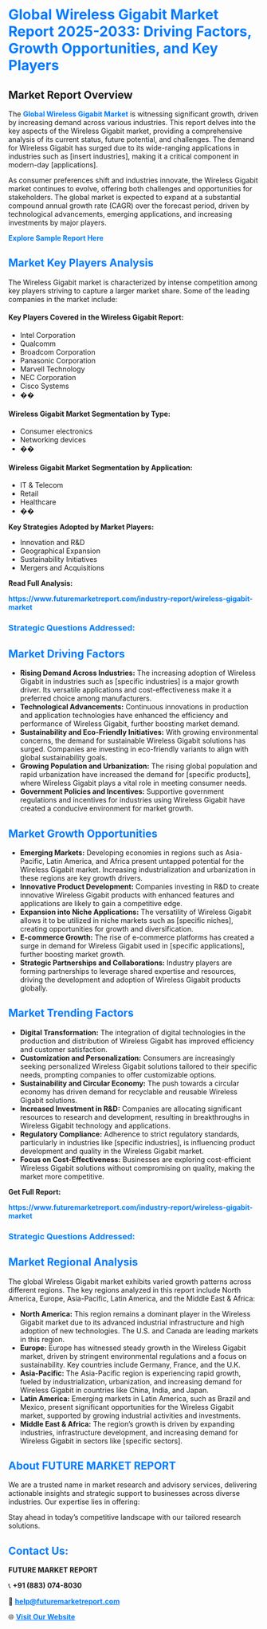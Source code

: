 <h1 style="color: #007BFF;">Global Wireless Gigabit Market Report 2025-2033: Driving Factors, Growth Opportunities, and Key Players</h1>

<section id="overview">
<h2>Market Report Overview</h2>
<p>The <a href="https://www.futuremarketreport.com/industry-report/wireless-gigabit-market" style="color: #007BFF; text-decoration: none;"><strong>Global Wireless Gigabit Market</strong></a> is witnessing significant growth, driven by increasing demand across various industries. This report delves into the key aspects of the Wireless Gigabit market, providing a comprehensive analysis of its current status, future potential, and challenges. The demand for Wireless Gigabit has surged due to its wide-ranging applications in industries such as [insert industries], making it a critical component in modern-day [applications].</p>
<p>As consumer preferences shift and industries innovate, the Wireless Gigabit market continues to evolve, offering both challenges and opportunities for stakeholders. The global market is expected to expand at a substantial compound annual growth rate (CAGR) over the forecast period, driven by technological advancements, emerging applications, and increasing investments by major players.</p>
</section>

<section id="overview">
<p><a href="https://www.futuremarketreport.com/request-sample/reportId=118670" style="color: #007BFF; text-decoration: none;"><strong>Explore Sample Report Here</strong></a></p>
</section>

<section id="key-players">
<h2 style="color: #007BFF;">Market Key Players Analysis</h2>
<p>The Wireless Gigabit market is characterized by intense competition among key players striving to capture a larger market share. Some of the leading companies in the market include:</p>
<h4>Key Players Covered in the Wireless Gigabit Report:</h4>
<ul><li>Intel Corporation</li><li>Qualcomm</li><li>Broadcom Corporation</li><li>Panasonic Corporation</li><li>Marvell Technology</li><li>NEC Corporation</li><li>Cisco Systems</li><li>��</li></ul>
<h4>Wireless Gigabit Market Segmentation by Type:</h4>
<ul><li>Consumer electronics</li><li>Networking devices</li><li>��</li></ul>

<h4>Wireless Gigabit Market Segmentation by Application:</h4>
<ul><li>IT &amp; Telecom</li><li>Retail</li><li>Healthcare</li><li>��</li></ul>
<p><strong>Key Strategies Adopted by Market Players:</strong></p>
<ul>
<li>Innovation and R&D</li>
<li>Geographical Expansion</li>
<li>Sustainability Initiatives</li>
<li>Mergers and Acquisitions</li>
</ul>
</section>

<section>
<p><strong>Read Full Analysis: </strong></p><a href="https://www.futuremarketreport.com/industry-report/wireless-gigabit-market" style="color: #007BFF; text-decoration: none;"><strong>https://www.futuremarketreport.com/industry-report/wireless-gigabit-market</strong></a>
<h3 style="color: #007BFF;">Strategic Questions Addressed:</h3>
</section>

<section id="driving-factors">
<h2 style="color: #007BFF;">Market Driving Factors</h2>
<ul>
<li><strong>Rising Demand Across Industries:</strong> The increasing adoption of Wireless Gigabit in industries such as [specific industries] is a major growth driver. Its versatile applications and cost-effectiveness make it a preferred choice among manufacturers.</li>
<li><strong>Technological Advancements:</strong> Continuous innovations in production and application technologies have enhanced the efficiency and performance of Wireless Gigabit, further boosting market demand.</li>
<li><strong>Sustainability and Eco-Friendly Initiatives:</strong> With growing environmental concerns, the demand for sustainable Wireless Gigabit solutions has surged. Companies are investing in eco-friendly variants to align with global sustainability goals.</li>
<li><strong>Growing Population and Urbanization:</strong> The rising global population and rapid urbanization have increased the demand for [specific products], where Wireless Gigabit plays a vital role in meeting consumer needs.</li>
<li><strong>Government Policies and Incentives:</strong> Supportive government regulations and incentives for industries using Wireless Gigabit have created a conducive environment for market growth.</li>
</ul>
</section>

<section id="growth-opportunities">
<h2 style="color: #007BFF;">Market Growth Opportunities</h2>
<ul>
<li><strong>Emerging Markets:</strong> Developing economies in regions such as Asia-Pacific, Latin America, and Africa present untapped potential for the Wireless Gigabit market. Increasing industrialization and urbanization in these regions are key growth drivers.</li>
<li><strong>Innovative Product Development:</strong> Companies investing in R&D to create innovative Wireless Gigabit products with enhanced features and applications are likely to gain a competitive edge.</li>
<li><strong>Expansion into Niche Applications:</strong> The versatility of Wireless Gigabit allows it to be utilized in niche markets such as [specific niches], creating opportunities for growth and diversification.</li>
<li><strong>E-commerce Growth:</strong> The rise of e-commerce platforms has created a surge in demand for Wireless Gigabit used in [specific applications], further boosting market growth.</li>
<li><strong>Strategic Partnerships and Collaborations:</strong> Industry players are forming partnerships to leverage shared expertise and resources, driving the development and adoption of Wireless Gigabit products globally.</li>
</ul>
</section>

<section id="trending-factors">
<h2 style="color: #007BFF;">Market Trending Factors</h2>
<ul>
<li><strong>Digital Transformation:</strong> The integration of digital technologies in the production and distribution of Wireless Gigabit has improved efficiency and customer satisfaction.</li>
<li><strong>Customization and Personalization:</strong> Consumers are increasingly seeking personalized Wireless Gigabit solutions tailored to their specific needs, prompting companies to offer customizable options.</li>
<li><strong>Sustainability and Circular Economy:</strong> The push towards a circular economy has driven demand for recyclable and reusable Wireless Gigabit solutions.</li>
<li><strong>Increased Investment in R&D:</strong> Companies are allocating significant resources to research and development, resulting in breakthroughs in Wireless Gigabit technology and applications.</li>
<li><strong>Regulatory Compliance:</strong> Adherence to strict regulatory standards, particularly in industries like [specific industries], is influencing product development and quality in the Wireless Gigabit market.</li>
<li><strong>Focus on Cost-Effectiveness:</strong> Businesses are exploring cost-efficient Wireless Gigabit solutions without compromising on quality, making the market more competitive.</li>
</ul>
</section>

<section>
<p><strong>Get Full Report: </strong></p><a href="https://www.futuremarketreport.com/industry-report/wireless-gigabit-market" style="color: #007BFF; text-decoration: none;"><strong>https://www.futuremarketreport.com/industry-report/wireless-gigabit-market</strong></a>
<h3 style="color: #007BFF;">Strategic Questions Addressed:</h3>
</section>


<section id="regional-analysis">
<h2 style="color: #007BFF;">Market Regional Analysis</h2>
<p>The global Wireless Gigabit market exhibits varied growth patterns across different regions. The key regions analyzed in this report include North America, Europe, Asia-Pacific, Latin America, and the Middle East & Africa:</p>
<ul>
<li><strong>North America:</strong> This region remains a dominant player in the Wireless Gigabit market due to its advanced industrial infrastructure and high adoption of new technologies. The U.S. and Canada are leading markets in this region.</li>
<li><strong>Europe:</strong> Europe has witnessed steady growth in the Wireless Gigabit market, driven by stringent environmental regulations and a focus on sustainability. Key countries include Germany, France, and the U.K.</li>
<li><strong>Asia-Pacific:</strong> The Asia-Pacific region is experiencing rapid growth, fueled by industrialization, urbanization, and increasing demand for Wireless Gigabit in countries like China, India, and Japan.</li>
<li><strong>Latin America:</strong> Emerging markets in Latin America, such as Brazil and Mexico, present significant opportunities for the Wireless Gigabit market, supported by growing industrial activities and investments.</li>
<li><strong>Middle East & Africa:</strong> The region’s growth is driven by expanding industries, infrastructure development, and increasing demand for Wireless Gigabit in sectors like [specific sectors].</li>
</ul>
</section>

<footer>
<h2 style="color: #007BFF;">About FUTURE MARKET REPORT</h2>
<p>We are a trusted name in market research and advisory services, delivering actionable insights and strategic support to businesses across diverse industries. Our expertise lies in offering:</p>

<p>Stay ahead in today’s competitive landscape with our tailored research solutions.</p>

<h2 style="color: #007BFF;">Contact Us:</h2>
<p><strong>FUTURE MARKET REPORT</strong></p>
<p>📞 <strong>+91 (883) 074-8030</strong></p>
<p>📧 <strong><a href="mailto:help@futuremarketreport.com" style="color: #007BFF;">help@futuremarketreport.com</a></strong></p>
<p>🌐 <strong><a href="https://www.futuremarketreport.com/" style="color: #007BFF;">Visit Our Website</a></strong></p>
</footer>